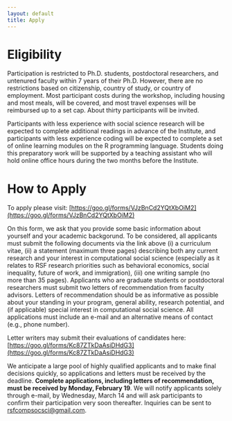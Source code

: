 ```yaml
---
layout: default
title: Apply
---
```


# Eligibility

Participation is restricted to Ph.D. students, postdoctoral researchers, and untenured faculty within 7 years of their Ph.D.  However, there are no restrictions based on citizenship, country of study, or country of employment. Most participant costs during the workshop, including housing and most meals, will be covered, and most travel expenses will be reimbursed up to a set cap. About thirty participants will be invited.  

Participants with less experience with social science research will be expected to complete additional readings in advance of the Institute, and participants with less experience coding will be expected to complete a set of online learning modules on the R programming language.  Students doing this preparatory work will be supported by a teaching assistant who will hold online office hours during the two months before the Institute.

# How to Apply

To apply please visit: [https://goo.gl/forms/VJzBnCd2YQtXbOiM2](https://goo.gl/forms/VJzBnCd2YQtXbOiM2)

On this form, we ask that you provide some basic information about yourself and your academic backgorund. To be considered, all applicants must submit the following documents via the link above (i) a curriculum vitae, (ii) a statement (maximum three pages) describing both any current research and your interest in computational social science (especially as it relates to RSF research priorities such as behavioral economics, social inequality, future of work, and immigration), (iii) one writing sample (no more than 35 pages). Applicants who are graduate students or postdoctoral researchers must submit two letters of recommendation from faculty advisors. Letters of recommendation should be as informative as possible about your standing in your program, general ability, research potential, and (if applicable) special interest in computational social science.  All applications must include an e-mail and an alternative means of contact (e.g., phone number). 

Letter writers may submit their evaluations of candidates here: [https://goo.gl/forms/Kc87ZTkDaAsiDHdG3](https://goo.gl/forms/Kc87ZTkDaAsiDHdG3)

We anticipate a large pool of highly qualified applicants and to make final decisions quickly, so applications and letters must be received by the deadline. **Complete applications, including letters of recommendation, must be received by Monday, February 19**.  We will notify applicants solely through e-mail, by Wednesday, March 14 and will ask participants to confirm their participation very soon thereafter. Inquiries can be sent to rsfcompsocsci@gmail.com.

